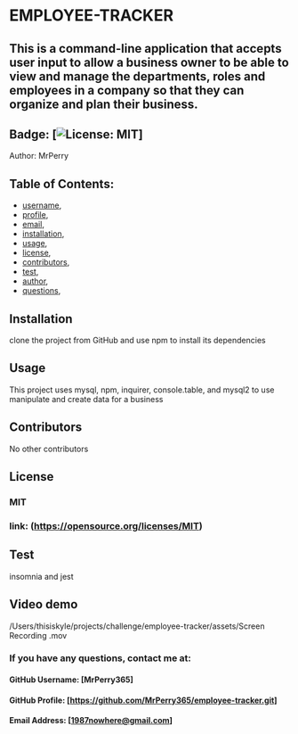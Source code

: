 
  # EMPLOYEE-TRACKER
## This is a command-line application that accepts user input to allow a business owner to be able to view and manage the departments, roles and employees in a company so that they can organize and plan their business.
  
## Badge: [![License: MIT](https://img.shields.io/badge/License-MIT-yellow.svg)]

Author: MrPerry

## Table of Contents:
- [username](#username),
- [profile](#profile),
- [email](#email),
- [installation](#installation),
- [usage](#usage),
- [license](#license),
- [contributors](#contributors),
- [test](#test),
- [author](#author),
- [questions](#questions),

## Installation
clone the project from GitHub and use npm to install its dependencies

## Usage
This project uses mysql, npm, inquirer, console.table, and mysql2 to use manipulate and create data for a business

## Contributors
No other contributors

## License
### MIT
### link: (https://opensource.org/licenses/MIT)

## Test
insomnia and jest


## Video demo
/Users/thisiskyle/projects/challenge/employee-tracker/assets/Screen Recording .mov
### If you have any questions, contact me at:

#### GitHub Username: [MrPerry365]

#### GitHub Profile: [https://github.com/MrPerry365/employee-tracker.git]

#### Email Address: [1987nowhere@gmail.com]

